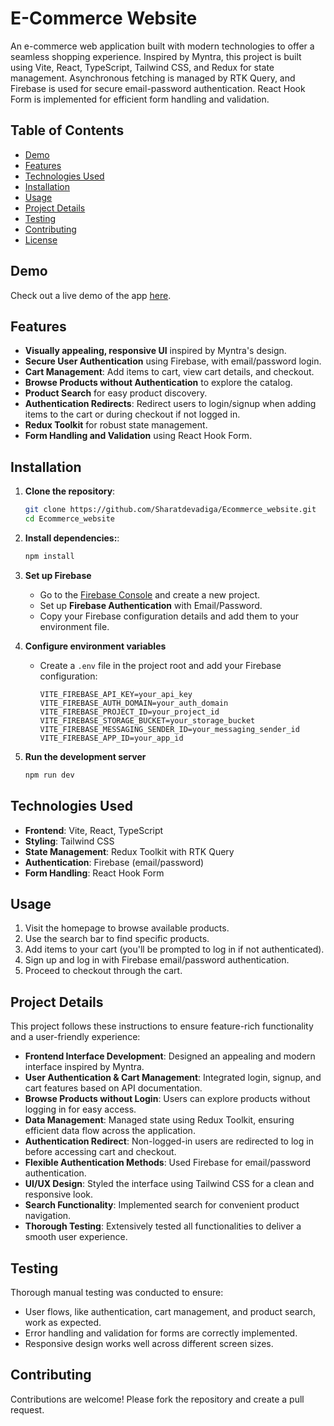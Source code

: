 # E-Commerce Website

An e-commerce web application built with modern technologies to offer a seamless shopping experience. Inspired by Myntra, this project is built using Vite, React, TypeScript, Tailwind CSS, and Redux for state management. Asynchronous fetching is managed by RTK Query, and Firebase is used for secure email-password authentication. React Hook Form is implemented for efficient form handling and validation.

## Table of Contents

- [Demo](#demo)
- [Features](#features)
- [Technologies Used](#technologies-used)
- [Installation](#installation)
- [Usage](#usage)
- [Project Details](#project-details)
- [Testing](#testing)
- [Contributing](#contributing)
- [License](#license)

## Demo

Check out a live demo of the app [here](https://ecommerce-website-two-gray.vercel.app/).

## Features

- **Visually appealing, responsive UI** inspired by Myntra's design.
- **Secure User Authentication** using Firebase, with email/password login.
- **Cart Management**: Add items to cart, view cart details, and checkout.
- **Browse Products without Authentication** to explore the catalog.
- **Product Search** for easy product discovery.
- **Authentication Redirects**: Redirect users to login/signup when adding items to the cart or during checkout if not logged in.
- **Redux Toolkit** for robust state management.
- **Form Handling and Validation** using React Hook Form.

## Installation

1. **Clone the repository**:

   ```bash
   git clone https://github.com/Sharatdevadiga/Ecommerce_website.git
   cd Ecommerce_website

   ```

2. **Install dependencies:**:

   ```bash
   npm install
   ```

3. **Set up Firebase**

   - Go to the [Firebase Console](https://console.firebase.google.com/) and create a new project.
   - Set up **Firebase Authentication** with Email/Password.
   - Copy your Firebase configuration details and add them to your environment file.

4. **Configure environment variables**

   - Create a `.env` file in the project root and add your Firebase configuration:
     ```env
     VITE_FIREBASE_API_KEY=your_api_key
     VITE_FIREBASE_AUTH_DOMAIN=your_auth_domain
     VITE_FIREBASE_PROJECT_ID=your_project_id
     VITE_FIREBASE_STORAGE_BUCKET=your_storage_bucket
     VITE_FIREBASE_MESSAGING_SENDER_ID=your_messaging_sender_id
     VITE_FIREBASE_APP_ID=your_app_id
     ```

5. **Run the development server**

   ```bash
   npm run dev
   ```

## Technologies Used

- **Frontend**: Vite, React, TypeScript
- **Styling**: Tailwind CSS
- **State Management**: Redux Toolkit with RTK Query
- **Authentication**: Firebase (email/password)
- **Form Handling**: React Hook Form

## Usage

1. Visit the homepage to browse available products.
2. Use the search bar to find specific products.
3. Add items to your cart (you'll be prompted to log in if not authenticated).
4. Sign up and log in with Firebase email/password authentication.
5. Proceed to checkout through the cart.

## Project Details

This project follows these instructions to ensure feature-rich functionality and a user-friendly experience:

- **Frontend Interface Development**: Designed an appealing and modern interface inspired by Myntra.
- **User Authentication & Cart Management**: Integrated login, signup, and cart features based on API documentation.
- **Browse Products without Login**: Users can explore products without logging in for easy access.
- **Data Management**: Managed state using Redux Toolkit, ensuring efficient data flow across the application.
- **Authentication Redirect**: Non-logged-in users are redirected to log in before accessing cart and checkout.
- **Flexible Authentication Methods**: Used Firebase for email/password authentication.
- **UI/UX Design**: Styled the interface using Tailwind CSS for a clean and responsive look.
- **Search Functionality**: Implemented search for convenient product navigation.
- **Thorough Testing**: Extensively tested all functionalities to deliver a smooth user experience.

## Testing

Thorough manual testing was conducted to ensure:

- User flows, like authentication, cart management, and product search, work as expected.
- Error handling and validation for forms are correctly implemented.
- Responsive design works well across different screen sizes.

## Contributing

Contributions are welcome! Please fork the repository and create a pull request.
